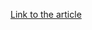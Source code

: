 [Link to the article](http://cert.europa.eu/static/WhitePapers/CERT-EU_Security_Whitepaper_DDoS_17-003.pdf)

